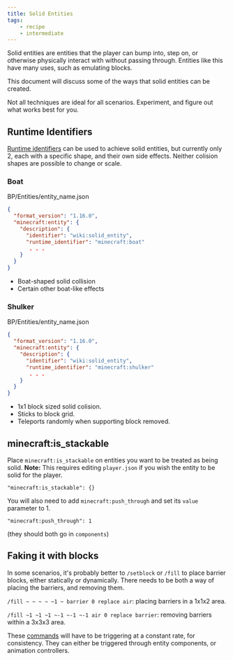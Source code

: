 ```yaml
---
title: Solid Entities
tags:
    - recipe
    - intermediate
---
```


Solid entities are entities that the player can bump into, step on, or otherwise physically interact with without passing through. Entities like this have many uses, such as emulating blocks.

This document will discuss some of the ways that solid entities can be created.

Not all techniques are ideal for all scenarios. Experiment, and figure out what works best for you.


## Runtime Identifiers

[Runtime identifiers](/entities/runtime-identifier) can be used to achieve solid entities, but currently only 2, each with a specific shape, and their own side effects. Neither colision shapes are possible to change or scale.


### Boat

<CodeHeader>BP/Entities/entity_name.json</CodeHeader>
```json
{
  "format_version": "1.16.0",
  "minecraft:entity": {
    "description": {
      "identifier": "wiki:solid_entity",
      "runtime_identifier": "minecraft:boat"
       . . .
    }
  }
}  
```

-   Boat-shaped solid collision
-   Certain other boat-like effects


### Shulker

<CodeHeader>BP/Entities/entity_name.json</CodeHeader>
```json
{
  "format_version": "1.16.0",
  "minecraft:entity": {
    "description": {
      "identifier": "wiki:solid_entity",
      "runtime_identifier": "minecraft:shulker"
       . . .
    }
  }
}  
```

-   1x1 block sized solid colision.
-   Sticks to block grid.
-   Teleports randomly when supporting block removed.


## minecraft:is_stackable

Place `minecraft:is_stackable` on entities you want to be treated as being solid. **Note:** This requires editing `player.json` if you wish the entity to be solid for the player.

`"minecraft:is_stackable": {}`

You will also need to add `minecraft:push_through` and set its `value` parameter to 1.

`"minecraft:push_through": 1`

(they should both go in `components`)

## Faking it with blocks

In some scenarios, it's probably better to `/setblock` or `/fill` to place barrier blocks, either statically or dynamically. There needs to be both a way of placing the barriers, and removing them.

`/fill ~ ~ ~ ~ ~1 ~ barrier 0 replace air`: placing barriers in a 1x1x2 area.

`/fill ~1 ~1 ~1 ~-1 ~-1 ~-1 air 0 replace barrier`: removing barriers within a 3x3x3 area.


 These [commands](/animation-controllers/entity-commands) will have to be triggering at a constant rate, for consistency. They can either be triggered through entity components, or animation controllers.

